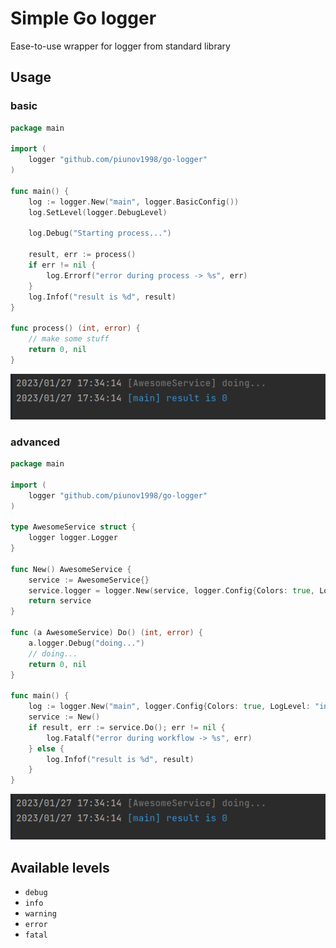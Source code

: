 # Simple Go logger

Ease-to-use wrapper for logger from standard library

## Usage

### basic

```go
package main

import (
	logger "github.com/piunov1998/go-logger"
)

func main() {
	log := logger.New("main", logger.BasicConfig())
	log.SetLevel(logger.DebugLevel)

	log.Debug("Starting process...")

	result, err := process()
	if err != nil {
		log.Errorf("error during process -> %s", err)
	}
	log.Infof("result is %d", result)
}

func process() (int, error) {
	// make some stuff
	return 0, nil
}
```

![](example/advanced.png)

### advanced

```go
package main

import (
	logger "github.com/piunov1998/go-logger"
)

type AwesomeService struct {
	logger logger.Logger
}

func New() AwesomeService {
	service := AwesomeService{}
	service.logger = logger.New(service, logger.Config{Colors: true, LogLevel: "debug"})
	return service
}

func (a AwesomeService) Do() (int, error) {
	a.logger.Debug("doing...")
	// doing...
	return 0, nil
}

func main() {
	log := logger.New("main", logger.Config{Colors: true, LogLevel: "info"})
	service := New()
	if result, err := service.Do(); err != nil {
		log.Fatalf("error during workflow -> %s", err)
	} else {
		log.Infof("result is %d", result)
	}
}
```

![](example/advanced.png)

## Available levels
* `debug` 
* `info`
* `warning`
* `error`
* `fatal`
